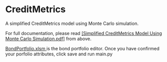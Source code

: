 # CreditMetrics
A simplified CreditMetrics model using Monte Carlo simulation. 

For full documentation, please read [[Simplified CreditMetrics Model Using Monte Carlo Simulation.pdf]](https://github.com/jamesckcc/CreditMetrics/blob/main/Simplified%20CreditMetrics%20Model%20Using%20Monte%20Carlo%20Simulation.pdf) from above.


[BondPortfolio.xlsm
](https://github.com/jamesckcc/CreditMetrics/blob/main/BondPortfolio.xlsm) is the bond portfolio editor. Once you have confirmed your porfolio attributes, click save and run main.py 

